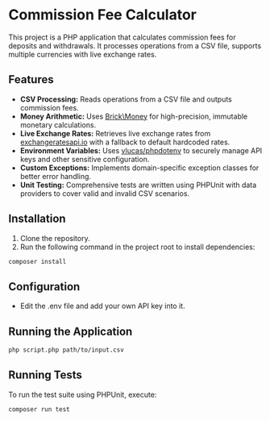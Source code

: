 # Commission Fee Calculator

This project is a PHP application that calculates commission fees for deposits and withdrawals. It processes operations
from a CSV file, supports multiple currencies with live exchange rates.

## Features

- **CSV Processing:** Reads operations from a CSV file and outputs commission fees.
- **Money Arithmetic:** Uses [Brick\Money](https://github.com/brick/money) for high-precision, immutable monetary
  calculations.
- **Live Exchange Rates:** Retrieves live exchange rates
  from [exchangeratesapi.io](https://exchangeratesapi.io/documentation/) with a fallback to default hardcoded rates.
- **Environment Variables:** Uses [vlucas/phpdotenv](https://github.com/vlucas/phpdotenv) to securely manage API keys
  and other sensitive configuration.
- **Custom Exceptions:** Implements domain-specific exception classes for better error handling.
- **Unit Testing:** Comprehensive tests are written using PHPUnit with data providers to cover valid and invalid CSV
  scenarios.

## Installation

1. Clone the repository.
2. Run the following command in the project root to install dependencies:

```bash
composer install
```

## Configuration

* Edit the .env file and add your own API key into it.

## Running the Application

```bash
php script.php path/to/input.csv
```

## Running Tests

To run the test suite using PHPUnit, execute:

```bash
composer run test
```

